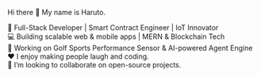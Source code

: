 Hi there 👋
My name is Haruto.

🚀 Full-Stack Developer | Smart Contract Engineer | IoT Innovator  
💻 Building scalable web & mobile apps | MERN & Blockchain Tech  
📡 Working on Golf Sports Performance Sensor & AI-powered Agent Engine      
♥️ I enjoy making people laugh and coding.        
👯 I’m looking to collaborate on open-source projects.
